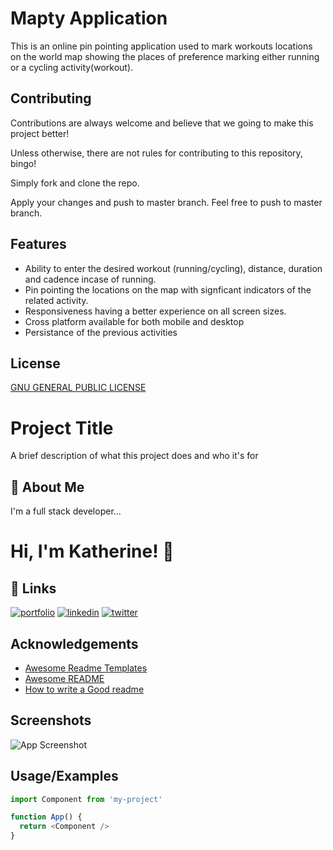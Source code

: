 
# Mapty Application

This is an online pin pointing application used to mark workouts locations on the world map showing the places of preference marking either running or a cycling activity(workout).



## Contributing

Contributions are always welcome and believe that we going to make this project better!

Unless otherwise, there are not rules for contributing to this repository, bingo!

Simply fork and clone the repo. 

Apply your changes and push to master branch. Feel free to push to master branch.






## Features

- Ability to enter the desired workout (running/cycling), distance, duration and cadence incase of running.
- Pin pointing the locations on the map with signficant indicators of the related activity.
- Responsiveness having a better experience on all screen sizes.
- Cross platform available for both mobile and desktop
- Persistance of the previous activities





## License

[GNU GENERAL PUBLIC LICENSE](https://www.gnu.org/licenses/gpl-3.0.en.html/)







# Project Title

A brief description of what this project does and who it's for


## 🚀 About Me
I'm a full stack developer...


# Hi, I'm Katherine! 👋


## 🔗 Links
[![portfolio](https://img.shields.io/badge/my_portfolio-000?style=for-the-badge&logo=ko-fi&logoColor=white)](https://katherineoelsner.com/)
[![linkedin](https://img.shields.io/badge/linkedin-0A66C2?style=for-the-badge&logo=linkedin&logoColor=white)](https://www.linkedin.com/)
[![twitter](https://img.shields.io/badge/twitter-1DA1F2?style=for-the-badge&logo=twitter&logoColor=white)](https://twitter.com/)


## Acknowledgements

 - [Awesome Readme Templates](https://awesomeopensource.com/project/elangosundar/awesome-README-templates)
 - [Awesome README](https://github.com/matiassingers/awesome-readme)
 - [How to write a Good readme](https://bulldogjob.com/news/449-how-to-write-a-good-readme-for-your-github-project)


## Screenshots

![App Screenshot](https://via.placeholder.com/468x300?text=App+Screenshot+Here)


## Usage/Examples

```javascript
import Component from 'my-project'

function App() {
  return <Component />
}
```

